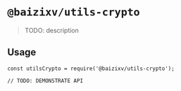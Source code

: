 # `@baizixv/utils-crypto`

> TODO: description

## Usage

```
const utilsCrypto = require('@baizixv/utils-crypto');

// TODO: DEMONSTRATE API
```
